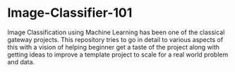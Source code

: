 # Image-Classifier-101
Image Classification using Machine Learning has been one of the classical gateway projects. This repository tries to go in detail to various aspects of this with a vision of helping beginner get a taste of the project along with getting ideas to improve a template project to scale for a real world problem and data.
